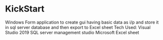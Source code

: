 # KickStart
Windows Form application to create gui having basic data as i/p and store it in sql server database and then export to Excel sheet
Tech Used: Visual Studio 2019
           SQL server management studio
           Microsoft Excel sheet
           
           
